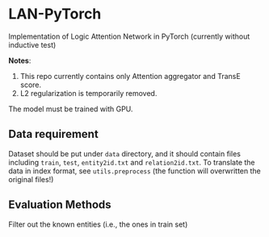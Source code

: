 # LAN-PyTorch
Implementation of Logic Attention Network in PyTorch (currently without inductive test)

**Notes**:
1. This repo currently contains only Attention aggregator and TransE score. 
1. L2 regularization is temporarily removed. 

The model must be trained with GPU. 
## Data requirement 
Dataset should be put under `data` directory, and it should contain files including `train`, `test`, `entity2id.txt` and 
`relation2id.txt`. To translate the data in index format, see `utils.preprocess` (the function will overwritten the original files!)
## Evaluation Methods 
Filter out the known entities (i.e., the ones in train set)